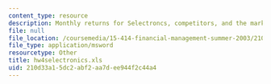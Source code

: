 ```yaml
---
content_type: resource
description: Monthly returns for Selectroncs, competitors, and the market portfolio
file: null
file_location: /coursemedia/15-414-financial-management-summer-2003/210d33a15dc2abf2aa7dee944f2c44a4_hw4selectronics.xls
file_type: application/msword
resourcetype: Other
title: hw4selectronics.xls
uid: 210d33a1-5dc2-abf2-aa7d-ee944f2c44a4
---
```

